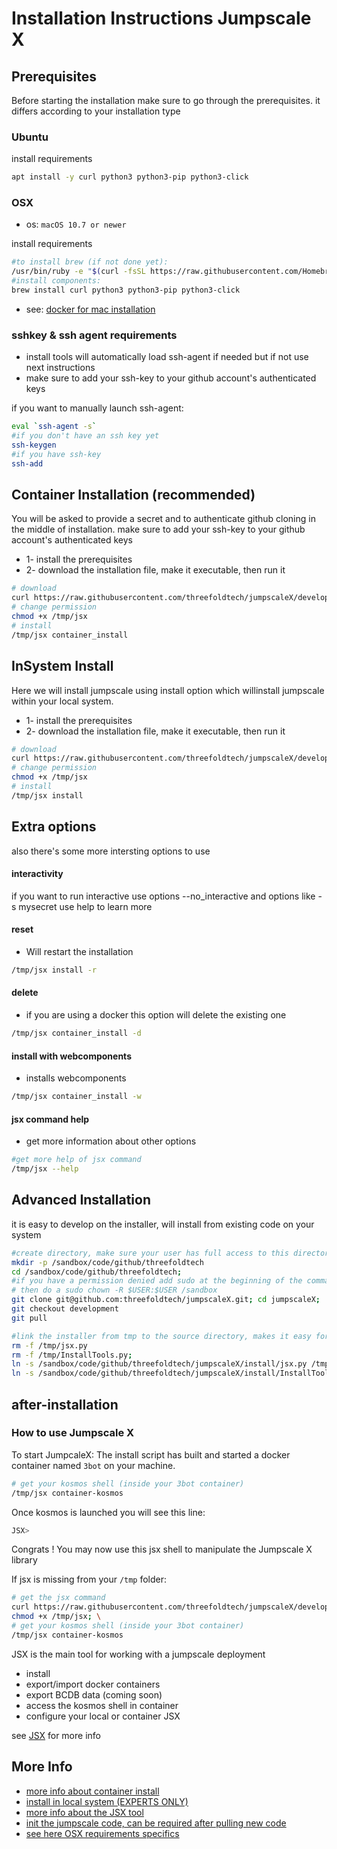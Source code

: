 # Installation Instructions Jumpscale X
  
## Prerequisites
Before starting the installation make sure to go through the prerequisites. it differs according to your installation type

### Ubuntu

install requirements
```bash
apt install -y curl python3 python3-pip python3-click
```

### OSX

- os: `macOS 10.7 or newer`

install requirements
```bash
#to install brew (if not done yet):
/usr/bin/ruby -e "$(curl -fsSL https://raw.githubusercontent.com/Homebrew/install/master/install)"
#install components:
brew install curl python3 python3-pip python3-click
```

- see: [docker for mac installation](https://docs.docker.com/v17.12/docker-for-mac/install/#download-docker-for-mac)


### sshkey & ssh agent requirements

- install tools will automatically load ssh-agent if needed but if not use next instructions
- make sure to add your ssh-key to your github account's authenticated keys

if you want to manually launch ssh-agent:

```bash
eval `ssh-agent -s`
#if you don't have an ssh key yet
ssh-keygen
#if you have ssh-key
ssh-add
```

## Container Installation (recommended)

You will be asked to provide a secret and to authenticate github cloning in the middle of installation. make sure to add your ssh-key to your github account's authenticated keys

- 1- install the prerequisites
- 2- download the installation file, make it executable, then run it

```bash
# download
curl https://raw.githubusercontent.com/threefoldtech/jumpscaleX/development_jumpscale/install/jsx.py?$RANDOM > /tmp/jsx
# change permission
chmod +x /tmp/jsx
# install
/tmp/jsx container_install
```

## InSystem Install

Here we will install jumpscale using install option which willinstall jumpscale within your local system. 

- 1- install the prerequisites
- 2- download the installation file, make it executable, then run it

```bash
# download
curl https://raw.githubusercontent.com/threefoldtech/jumpscaleX/development_jumpscale/install/jsx.py?$RANDOM > /tmp/jsx
# change permission
chmod +x /tmp/jsx
# install
/tmp/jsx install 
```


## Extra options
also there's some more intersting options to use

#### interactivity

if you want to run interactive use options --no_interactive and options like -s mysecret
use help to learn more


#### reset

- Will restart the installation
```bash
/tmp/jsx install -r
```

#### delete
- if you are using a docker this option will delete the existing one
```bash
/tmp/jsx container_install -d
```

#### install with webcomponents
- installs webcomponents
```bash
/tmp/jsx container_install -w
```

#### jsx command help
- get more information about other options
```bash
#get more help of jsx command
/tmp/jsx --help
``` 

## Advanced Installation

it is easy to develop on the installer, will install from existing code on your system

```bash
#create directory, make sure your user has full access to this director (can be a manual step)
mkdir -p /sandbox/code/github/threefoldtech
cd /sandbox/code/github/threefoldtech;
#if you have a permission denied add sudo at the beginning of the command
# then do a sudo chown -R $USER:$USER /sandbox
git clone git@github.com:threefoldtech/jumpscaleX.git; cd jumpscaleX;
git checkout development
git pull

#link the installer from tmp to the source directory, makes it easy for the rest of this tutorial
rm -f /tmp/jsx.py
rm -f /tmp/InstallTools.py;
ln -s /sandbox/code/github/threefoldtech/jumpscaleX/install/jsx.py /tmp/jsx;
ln -s /sandbox/code/github/threefoldtech/jumpscaleX/install/InstallTools.py /tmp/InstallTools.py
```

## after-installation

### How to use Jumpscale X

To start JumpcaleX:
The install script has built and started a docker container named `3bot` on your machine.
```bash
# get your kosmos shell (inside your 3bot container)
/tmp/jsx container-kosmos
```
Once kosmos is launched you will see this line:
```bash
JSX>
```
Congrats ! You may now use this jsx shell to manipulate the Jumpscale X library 

If jsx is missing from your `/tmp` folder:

```bash
# get the jsx command
curl https://raw.githubusercontent.com/threefoldtech/jumpscaleX/development_installer/install/jsx.py?$RANDOM > /tmp/jsx ; \
chmod +x /tmp/jsx; \
# get your kosmos shell (inside your 3bot container)
/tmp/jsx container-kosmos
```

JSX is the main tool for working with a jumpscale deployment

- install
- export/import docker containers
- export BCDB data (coming soon)
- access the kosmos shell in container
- configure your local or container JSX

see [JSX](jsx.md) for more info

## More Info
- [more info about container install](install_docker.md)
- [install in local system (EXPERTS ONLY)](install_insystem.md)
- [more info about the JSX tool](jsx.md)
- [init the jumpscale code, can be required after pulling new code](generation.md)
- [see here OSX requirements specifics](/docs/Installation/install_prerequisites.md#osx)
